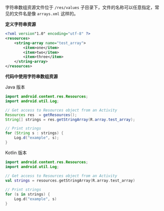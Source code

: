 字符串数组资源文件位于 `/res/values` 子目录下，文件的名称可以任意指定，常见的文件名是像 `arrays.xml` 这样的。

**定义字符串资源**

```xml
<?xml version"1.0" encoding="utf-8" ?>
<resources>
	<string-array name="test_array">
    	<item>one</item>
        <item>two</item>
        <item>three</item>
    </string-array>
</resources>
```

**代码中使用字符串数组资源**

Java 版本

```java
import android.content.res.Resources;
import android.util.Log;

// Get access to Resources object from an Activity
Resources res  = getResources();
String[] strings = res.getStringArray(R.array.test_array);

// Print strings
for (String s : strings) {
    Log.d("example", s);
}
```

Kotlin 版本

```kotlin
import android.content.res.Resources;
import android.util.Log;

// Get access to Resources object from an Activity
val strings = resources.getStringArray(R.array.test_array)
        
// Print strings
for (s in strings) {
    Log.d("example", s)
}
```

